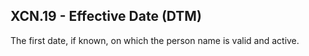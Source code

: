 ## XCN.19 - Effective Date (DTM)

The first date, if known, on which the person name is valid and active.
